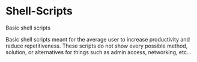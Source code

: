 # Shell-Scripts
Basic shell scripts

Basic shell scripts meant for the average user to increase productivity and reduce repetitiveness. These scripts do not show every possible method, solution, or alternatives for things such as admin access, networking, etc...
